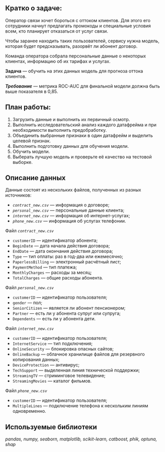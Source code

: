 ## Кратко о задаче:

Оператор связи хочет бороться с оттоком клиентов. Для этого его сотрудники начнут предлагать промокоды и специальные условия всем, кто планирует отказаться от услуг связи.

Чтобы заранее находить таких пользователей, сервису нужна модель, которая будет предсказывать, разорвёт ли абонент договор.

Команда оператора собрала персональные данные о некоторых клиентах, информацию об их тарифах и услугах.

**Задача** — обучить на этих данных модель для прогноза оттока клиентов.

***Требование*** — метрика ROC-AUC для финальной модели должна быть выше показателя в 0,85.

## План работы:

1. Загрузить данные и выполнить их первичный осмотр.
2. Выполнить исследовательский анализ каждого датафрейма и при необходимости выполнить предобработку.
3. Объединить выбранные признаки в один датафрейм и выделить целевой признак.
4. Выполнить подготовку данных для обучения модели.
5. Обучить модели.
6. Выберать лучшую модель и проверьте её качество на тестовой выборке.

## Описание данных

Данные состоят из нескольких файлов, полученных из разных источников:

- *`contract_new.csv`* — информация о договоре;
- *`personal_new.csv`* — персональные данные клиента;
- *`internet_new.csv`* — информация об интернет-услугах;
- *`phone_new.csv`* — информация об услугах телефонии.

Файл *`contract_new.csv`*

- `customerID` — идентификатор абонента;
- `BeginDate` — дата начала действия договора;
- `EndDate` — дата окончания действия договора;
- `Type` — тип оплаты: раз в год-два или ежемесячно;
- `PaperlessBilling` — электронный расчётный лист;
- `PaymentMethod` — тип платежа;
- `MonthlyCharges` — расходы за месяц;
- `TotalCharges` — общие расходы абонента.

Файл *`personal_new.csv`*

- `customerID` — идентификатор пользователя;
- `gender` — пол;
- `SeniorCitizen` — является ли абонент пенсионером;
- `Partner` — есть ли у абонента супруг или супруга;
- `Dependents` — есть ли у абонента дети.

Файл *`internet_new.csv`*

- `customerID` — идентификатор пользователя;
- `InternetService` — тип подключения;
- `OnlineSecurity` — блокировка опасных сайтов;
- `OnlineBackup` — облачное хранилище файлов для резервного копирования данных;
- `DeviceProtection` — антивирус;
- `TechSupport` — выделенная линия технической поддержки;
- `StreamingTV` — стриминговое телевидение;
- `StreamingMovies` — каталог фильмов.

Файл *`phone_new.csv`*

- `customerID` — идентификатор пользователя;
- `MultipleLines` — подключение телефона к нескольким линиям одновременно.
## Используемые библиотеки
*pandas, numpy, seaborn, matplotlib, scikit-learn, catboost, phik, optuna, shap*
